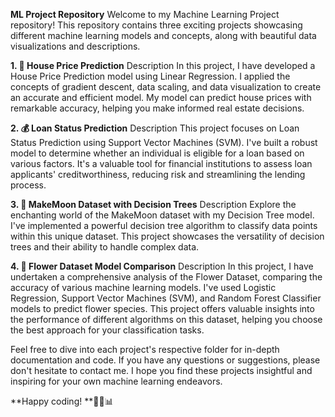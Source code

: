**ML Project Repository**
Welcome to my Machine Learning Project repository! This repository contains three exciting projects showcasing different machine learning models and concepts, along with beautiful data visualizations and descriptions.

**1. 🏡 House Price Prediction**
Description
In this project, I have developed a House Price Prediction model using Linear Regression. I applied the concepts of gradient descent, data scaling, and data visualization to create an accurate and efficient model. My model can predict house prices with remarkable accuracy, helping you make informed real estate decisions.

**2. 💰 Loan Status Prediction**
Description
This project focuses on Loan Status Prediction using Support Vector Machines (SVM). I've built a robust model to determine whether an individual is eligible for a loan based on various factors. It's a valuable tool for financial institutions to assess loan applicants' creditworthiness, reducing risk and streamlining the lending process.

**3. 🌙 MakeMoon Dataset with Decision Trees**
Description
Explore the enchanting world of the MakeMoon dataset with my Decision Tree model. I've implemented a powerful decision tree algorithm to classify data points within this unique dataset. This project showcases the versatility of decision trees and their ability to handle complex data.

**4. 🌼 Flower Dataset Model Comparison**
Description
In this project, I have undertaken a comprehensive analysis of the Flower Dataset, comparing the accuracy of various machine learning models. I've used Logistic Regression, Support Vector Machines (SVM), and Random Forest Classifier models to predict flower species. This project offers valuable insights into the performance of different algorithms on this dataset, helping you choose the best approach for your classification tasks.

Feel free to dive into each project's respective folder for in-depth documentation and code. If you have any questions or suggestions, please don't hesitate to contact me. I hope you find these projects insightful and inspiring for your own machine learning endeavors.

**Happy coding! **🚀🤖📊
